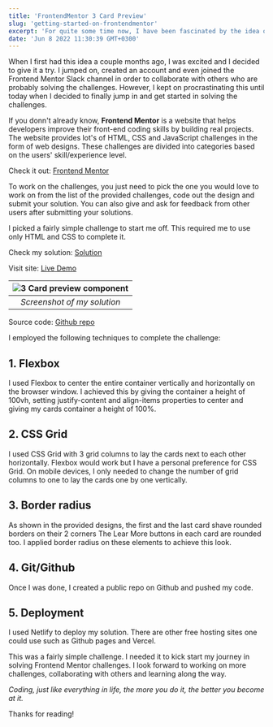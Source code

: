 ```yaml
---
title: 'FrontendMentor 3 Card Preview'
slug: 'getting-started-on-frontendmentor'
excerpt: 'For quite some time now, I have been fascinated by the idea of working on Frontend Mentor challenges during my free time. I really love Frontend development and I always enjoy turning designs to real products.'
date: 'Jun 8 2022 11:30:39 GMT+0300'
---
```


When I first had this idea a couple months ago, I was excited and I decided to give it a try. I jumped on, created an account and even joined the  Frontend Mentor Slack channel in order to collaborate  with others who are probably solving the challenges. However, I kept on procrastinating this until today when I decided to finally jump in and get started in solving the challenges.

If you donn't already know, <b>Frontend Mentor</b> is a website that helps developers improve their front-end coding skills by building real projects. The website provides lot's of HTML, CSS and JavaScript challenges in the form of web designs. These challenges are divided into categories based on the users' skill/experience level.

Check it out: [Frontend Mentor](https://www.frontendmentor.io/)

To work on the challenges, you just need to pick the one you would love to work on from the list of the provided challenges, code out the design and submit
your solution. You can also give and ask for feedback from other users after submitting your solutions.

I picked a fairly simple challenge to start me off. This required me to use only HTML and CSS to complete it. 

Check my solution: [Solution](https://www.frontendmentor.io/solutions/3-card-preview-component-Sd4MTvNrep)

Visit site: [Live Demo](https://comforting-malabi-2854fe.netlify.app/) 

| ![3 Card preview component](/images/posts/frontend-mentor3-card.png) |
|:--:| 
| *Screenshot of my solution* |

Source code: [Github repo](https://github.com/alekskimeu/frontendmentor-3-column-card)

I employed the following techniques to complete the challenge:

## 1. Flexbox

I used Flexbox to center the entire container vertically and horizontally on the browser window. I achieved this by giving the container a height of 100vh, setting justify-content and align-items properties to center and giving my cards container a height of 100%.

## 2. CSS Grid

I used CSS Grid with 3 grid columns to lay the cards next to each other horizontally. Flexbox would work but I have a personal preference for CSS Grid. On mobile devices, I only needed to change the number of grid columns to one to lay the cards one by one vertically.

## 3. Border radius

As shown in the provided designs, the first and the last card shave rounded borders on their 2 corners The Lear More buttons in each card are rounded too. I applied border radius on these elements to achieve this look.

##  4. Git/Github

Once I was done, I created a public repo on Github and pushed my code.


##  5. Deployment

I used Netlify to deploy my solution. There are other free hosting sites one could use such as Github pages and Vercel.

This was a fairly simple challenge. I needed it to kick start my journey in solving Frontend Mentor challenges. I look forward to working on more challenges, collaborating with others and learning along the way.

*Coding, just like everything in life, the more you do it, the better you become at it.*

Thanks for reading!